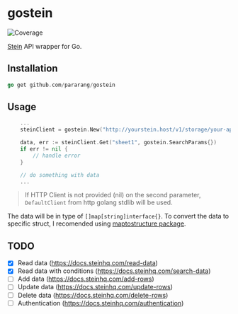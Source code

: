 # gostein
![Coverage](https://img.shields.io/badge/Coverage-87.8%25-brightgreen)

[Stein](https://steinhq.com/) API wrapper for Go.

## Installation

```go
go get github.com/pararang/gostein
```

## Usage
```go
    ...
    steinClient = gostein.New("http://yourstein.host/v1/storage/your-api-id", nil)

    data, err := steinClient.Get("sheet1", gostein.SearchParams{})
    if err != nil {
        // handle error
    }

    // do something with data
    ...
```
> If HTTP Client is not provided (nil) on the second parameter, `DefaultClient` from http golang stdlib will be used.

The data will be in type of `[]map[string]interface{}`. To convert the data to specific struct, I recomended using [maptostructure package](https://github.com/mitchellh/mapstructure).

## TODO
- [x] Read data (https://docs.steinhq.com/read-data)
- [x] Read data with conditions (https://docs.steinhq.com/search-data)
- [ ] Add data (https://docs.steinhq.com/add-rows)
- [ ] Update data (https://docs.steinhq.com/update-rows)
- [ ] Delete data (https://docs.steinhq.com/delete-rows)
- [ ] Authentication (https://docs.steinhq.com/authentication)
